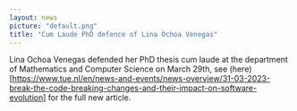 ```yaml
---
layout: news
picture: "default.png"
title: "Cum Laude PhD defence of Lina Ochoa Venegas"
---
```


Lina Ochoa Venegas defended her PhD thesis cum laude at the department of Mathematics and Computer Science on March 29th, see (here)[https://www.tue.nl/en/news-and-events/news-overview/31-03-2023-break-the-code-breaking-changes-and-their-impact-on-software-evolution] for the full new article.